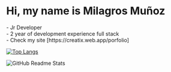 <h1 slyle="color:#392C61";> Hi, my name is Milagros Muñoz</h1>
- Jr Developer </br>
- 2 year of development experience full stack </br>
- Check my site [https://creatix.web.app/porfolio]
  
[![Top Langs](https://github-readme-stats.vercel.app/api/top-langs/?username=MilagrosMunoz&langs_count=8&count_private=false&layout=compact&theme=react&hide_border=true&bg_color=0D1117)](https://github.com/MilagrosMunoz/github-readme-stats)

<img src="https://github-readme-stats.vercel.app/api?username=MilagrosMunoz" alt="GitHub Readme Stats">
